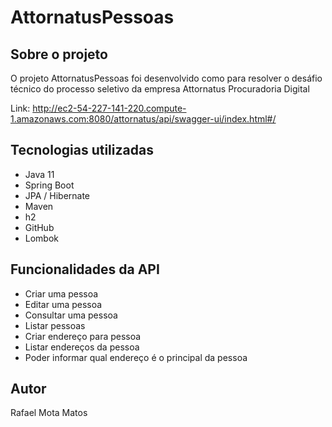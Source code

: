 # AttornatusPessoas

## Sobre o projeto

O projeto AttornatusPessoas foi desenvolvido como para resolver o desáfio técnico do processo seletivo da empresa Attornatus Procuradoria Digital

Link: http://ec2-54-227-141-220.compute-1.amazonaws.com:8080/attornatus/api/swagger-ui/index.html#/

## Tecnologias utilizadas
- Java 11
- Spring Boot
- JPA / Hibernate
- Maven
- h2
- GitHub
- Lombok

## Funcionalidades da API
-	Criar uma pessoa
-	Editar uma pessoa
-	Consultar uma pessoa
-	Listar pessoas
-	Criar endereço para pessoa
-	Listar endereços da pessoa
-	Poder informar qual endereço é o principal da pessoa  


## Autor

Rafael Mota Matos
